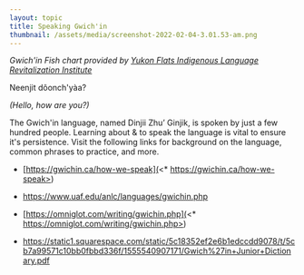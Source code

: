 ```yaml
---
layout: topic
title: Speaking Gwich'in
thumbnail: /assets/media/screenshot-2022-02-04-3.01.53-am.png
---
```

*Gwich'in Fish chart provided by [Yukon Flats Indigenous Language Revitalization Institute](https://www.ygs-catg.org/language-resources)*

​Neenjit dôonch'yàa? 

*(Hello, how are you?)*

The Gwich'in language, named Dinjii Zhu’ Ginjik, is spoken by just a few hundred people. Learning about & to speak the language is vital to ensure it's persistence. Visit the following links for background on the language, common phrases to practice, and more.

* [https://gwichin.ca/how-we-speak](<* https://gwichin.ca/how-we-speak>)
* <https://www.uaf.edu/anlc/languages/gwichin.php>
* [https://omniglot.com/writing/gwichin.php](<* https://omniglot.com/writing/gwichin.php>)
* <https://static1.squarespace.com/static/5c18352ef2e6b1edccdd9078/t/5cb7a99571c10bb0fbbd336f/1555540907171/Gwich%27in+Junior+Dictionary.pdf>

  [](https://static1.squarespace.com/static/5c18352ef2e6b1edccdd9078/t/5cb7a99571c10bb0fbbd336f/1555540907171/Gwich%27in+Junior+Dictionary.pdf)